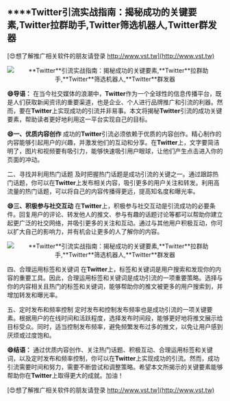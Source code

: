 ## ****Twitter**引流实战指南：揭秘成功的关键要素,**Twitter**拉群助手,**Twitter**筛选机器人,**Twitter**群发器**

[😍想了解推广相关软件的朋友请登录 http://www.vst.tw](http://www.vst.tw)

 <center><img src="https://vst.tw/MP4/tuiguang/png/6.png" alt="**Twitter**引流实战指南：揭秘成功的关键要素,**Twitter**拉群助手,**Twitter**筛选机器人,**Twitter**群发器"></center>

**😄导语：**
在当今社交媒体的浪潮中，**Twitter**作为一个全球性的信息传播平台，既是人们获取新闻资讯的重要渠道，也是企业、个人进行品牌推广和引流的利器。然而，要在**Twitter**上实现成功的引流并非易事。本文将揭秘**Twitter**引流的成功关键要素，帮助读者更好地利用这一平台实现自己的目标。

**😄一、优质内容创作**
成功的**Twitter**引流必须依赖于优质的内容创作。精心制作的内容能够引起用户的兴趣，并激发他们的互动和分享。在**Twitter**上，文字要简洁明了，图片和视频要有吸引力，能够快速吸引用户眼球，让他们产生点击进入你的页面的冲动。

二、寻找并利用热门话题
及时把握热门话题是成功引流的关键之一。通过跟踪热门话题，你可以在**Twitter**上发布相关内容，吸引更多的用户关注和转发。利用高流量的热门话题，可以将自己的内容传播得更远，提高知名度和曝光率。

**😄三、积极参与社交互动**
在**Twitter**上，积极参与社交互动是引流成功的必要条件。回复用户的评论、转发他人的推文、参与有趣的话题讨论等都可以帮助你建立起更广泛的社交网络，并吸引更多的关注和互动。通过与其他用户积极互动，你可以扩大自己的影响力，并有机会让更多的人了解你的内容。

 <center><img src="https://vst.tw/MP4/tuiguang/png/4.png" alt="**Twitter**引流实战指南：揭秘成功的关键要素,**Twitter**拉群助手,**Twitter**筛选机器人,**Twitter**群发器"></center>

四、合理运用标签和关键词
在**Twitter**上，标签和关键词是用户搜索和发现你的内容的重要工具。因此，合理运用标签和关键词是成功引流的一项重要策略。选择与你的内容相关且热门的标签和关键词，能够帮助你的推文被更多的用户搜索到，并增加转发和曝光率。

五、定时发布和频率控制
定时发布和控制发布频率也是成功引流的一项关键要素。根据用户的在线时间和活跃程度，选择发布时间段，能够更好地将推文展示给目标受众。同时，适当控制发布频率，避免频繁发布过多的推文，以免让用户感到厌烦或过度饱和。

**😄结语：**
通过优质内容创作、关注热门话题、积极互动、合理运用标签和关键词，以及定时发布和频率控制，你可以在**Twitter**上实现成功的引流。然而，成功引流需要时间和努力，需要不断尝试和调整策略。希望本文所揭示的关键要素能够帮助你在**Twitter**上取得更大的成就。加油！

[😍想了解推广相关软件的朋友请登录 http://www.vst.tw](http://www.vst.tw)



